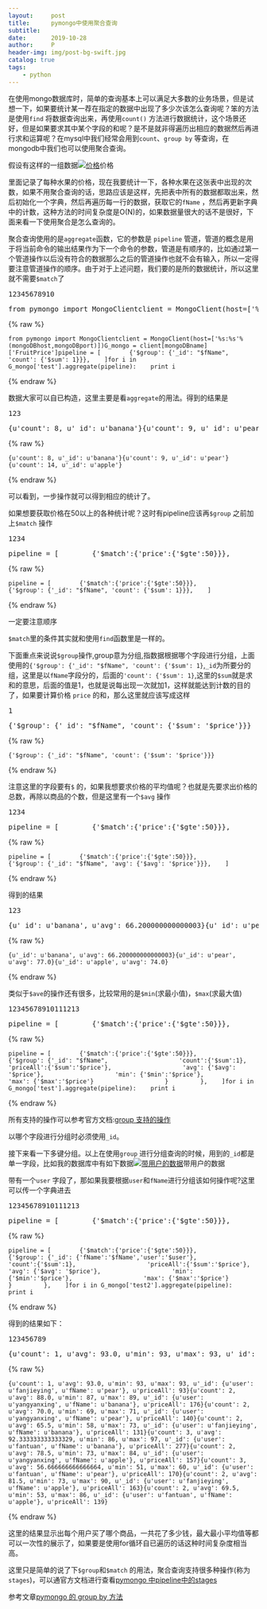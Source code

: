 ```yaml
---
layout:     post
title:      pymongo中使用聚合查询
subtitle:   
date:       2019-10-28
author:     P
header-img: img/post-bg-swift.jpg
catalog: true
tags:
    - python
---
```

在使用mongo数据库时，简单的查询基本上可以满足大多数的业务场景，但是试想一下，如果要统计某一荐在指定的数据中出现了多少次该怎么查询呢？笨的方法是使用`find` 将数据查询出来，再使用`count()` 方法进行数据统计，这个场景还好，但是如果要求其中某个字段的和呢？是不是就非得遍历出相应的数据然后再进行求和运算呢？在mysql中我们经常会用到`count`、`group by` 等查询，在mongodb中我们也可以使用聚合查询。

假设有这样的一组数据[<img src="/image/mongodata.png" alt="价格" />](https://www.yangyanxing.com/image/mongodata.png)价格

里面记录了每种水果的价格，现在我要统计一下，各种水果在这张表中出现的次数，如果不用聚合查询的话，思路应该是这样，先把表中所有的数据都取出来，然后初始化一个字典，然后再遍历每一行的数据，获取它的`fName` ，然后再更新字典中的计数，这种方法的时间复杂度是O(N)的，如果数据量很大的话不是很好，下面来看一下使用聚合是怎么查询的。

聚合查询使用的是`aggregate`函数，它的参数是 `pipeline` 管道，管道的概念是用于将当前命令的输出结果作为下一个命令的参数，管道是有顺序的，比如通过第一个管道操作以后没有符合的数据那么之后的管道操作也就不会有输入，所以一定得要注意管道操作的顺序。由于对于上述问题，我们要的是所的数据统计，所以这里就不需要`$match`了
<td class="gutter"><pre>12345678910</pre></td><td class="code" style="width: 644.5px;"><pre>from pymongo import MongoClientclient = MongoClient(host=['%s:%s'%(mongoDBhost,mongoDBport)])G_mongo = client[mongoDBname]['FruitPrice']pipeline = [        {'$group': {'_id': "$fName", 'count': {'$sum': 1}}},    ]for i in G_mongo['test'].aggregate(pipeline):    print i</pre></td>

{% raw %}
```
from pymongo import MongoClientclient = MongoClient(host=['%s:%s'%(mongoDBhost,mongoDBport)])G_mongo = client[mongoDBname]['FruitPrice']pipeline = [        {'$group': {'_id': "$fName", 'count': {'$sum': 1}}},    ]for i in G_mongo['test'].aggregate(pipeline):    print i
```
{% endraw %}

数据大家可以自已构造，这里主要是看`aggregate`的用法。得到的结果是
<td class="gutter"><pre>123</pre></td><td class="code" style="width: 652.5px;"><pre>{u'count': 8, u'_id': u'banana'}{u'count': 9, u'_id': u'pear'}{u'count': 14, u'_id': u'apple'}</pre></td>

{% raw %}
```
{u'count': 8, u'_id': u'banana'}{u'count': 9, u'_id': u'pear'}{u'count': 14, u'_id': u'apple'}
```
{% endraw %}

可以看到，一步操作就可以得到相应的统计了。

如果想要获取价格在50以上的各种统计呢？这时有pipeline应该再`$group` 之前加上`$match` 操作
<td class="gutter"><pre>1234</pre></td><td class="code" style="width: 652.5px;"><pre>pipeline = [        {'$match':{'price':{'$gte':50}}},        {'$group': {'_id': "$fName", 'count': {'$sum': 1}}},    ]</pre></td>

{% raw %}
```
pipeline = [        {'$match':{'price':{'$gte':50}}},        {'$group': {'_id': "$fName", 'count': {'$sum': 1}}},    ]
```
{% endraw %}

一定要注意顺序

`$match`里的条件其实就和使用`find`函数里是一样的。

下面重点来说说`$group`操作,group意为分组,指数据根据哪个字段进行分组，上面使用的`{'$group': {'_id': "$fName", 'count': {'$sum': 1}`,`_id`为所要分的组，这里是以`fName`字段分的，后面的`'count': {'$sum': 1}`,这里的`$sum`就是求和的意思，后面的值是1，也就是说每出现一次就加1，这样就能达到计数的目的了，如果要计算价格 `price` 的和，那么这里就应该写成这样
<td class="gutter"><pre>1</pre></td><td class="code" style="width: 652.5px;"><pre>{'$group': {'_id': "$fName", 'count': {'$sum': '$price'}}}</pre></td>

{% raw %}
```
{'$group': {'_id': "$fName", 'count': {'$sum': '$price'}}}
```
{% endraw %}

注意这里的字段要有`$` 的，如果我想要求价格的平均值呢？也就是先要求出价格的总数，再除以商品的个数，但是这里有一个`$avg` 操作
<td class="gutter"><pre>1234</pre></td><td class="code" style="width: 652.5px;"><pre>pipeline = [        {'$match':{'price':{'$gte':50}}},        {'$group': {'_id': "$fName", 'avg': {'$avg': '$price'}}},    ]</pre></td>

{% raw %}
```
pipeline = [        {'$match':{'price':{'$gte':50}}},        {'$group': {'_id': "$fName", 'avg': {'$avg': '$price'}}},    ]
```
{% endraw %}

得到的结果
<td class="gutter"><pre>123</pre></td><td class="code" style="width: 652.5px;"><pre>{u'_id': u'banana', u'avg': 66.200000000000003}{u'_id': u'pear', u'avg': 77.0}{u'_id': u'apple', u'avg': 74.0}</pre></td>

{% raw %}
```
{u'_id': u'banana', u'avg': 66.200000000000003}{u'_id': u'pear', u'avg': 77.0}{u'_id': u'apple', u'avg': 74.0}
```
{% endraw %}

类似于`$ave`的操作还有很多，比较常用的是`$min`(求最小值)，`$max`(求最大值)
<td class="gutter"><pre>12345678910111213</pre></td><td class="code" style="width: 644.5px;"><pre>pipeline = [        {'$match':{'price':{'$gte':50}}},        {'$group': {'_id': "$fName",                    'count':{'$sum':1},                    'priceAll':{'$sum':'$price'},                    'avg': {'$avg': '$price'},                    'min': {'$min':'$price'},                    'max': {'$max':'$price'}                    }         },    ]for i in G_mongo['test'].aggregate(pipeline):    print i</pre></td>

{% raw %}
```
pipeline = [        {'$match':{'price':{'$gte':50}}},        {'$group': {'_id': "$fName",                    'count':{'$sum':1},                    'priceAll':{'$sum':'$price'},                    'avg': {'$avg': '$price'},                    'min': {'$min':'$price'},                    'max': {'$max':'$price'}                    }         },    ]for i in G_mongo['test'].aggregate(pipeline):    print i
```
{% endraw %}

所有支持的操作可以参考官方文档:[group 支持的操作](https://docs.mongodb.com/manual/reference/operator/aggregation/#accumulators-group)

以哪个字段进行分组时必须使用`_id`。

接下来看一下多键分组。以上在使用`group` 进行分组查询的时候，用到的`_id`都是单一字段，比如我的数据库中有如下数据[<img src="/image/mongodata2.png" alt="带用户的数据" />](https://www.yangyanxing.com/image/mongodata2.png)带用户的数据

带有一个`user` 字段了，那如果我要根据`user`和`fName`进行分组该如何操作呢?这里可以传一个字典进去
<td class="gutter"><pre>12345678910111213</pre></td><td class="code" style="width: 644.5px;"><pre>pipeline = [        {'$match':{'price':{'$gte':50}}},        {'$group': {'_id': {'fName':'$fName','user':'$user'},                    'count':{'$sum':1},                    'priceAll':{'$sum':'$price'},                    'avg': {'$avg': '$price'},                    'min': {'$min':'$price'},                    'max': {'$max':'$price'}                    }         },    ]for i in G_mongo['test2'].aggregate(pipeline):    print i</pre></td>

{% raw %}
```
pipeline = [        {'$match':{'price':{'$gte':50}}},        {'$group': {'_id': {'fName':'$fName','user':'$user'},                    'count':{'$sum':1},                    'priceAll':{'$sum':'$price'},                    'avg': {'$avg': '$price'},                    'min': {'$min':'$price'},                    'max': {'$max':'$price'}                    }         },    ]for i in G_mongo['test2'].aggregate(pipeline):    print i
```
{% endraw %}

得到的结果如下：
<td class="gutter"><pre>123456789</pre></td><td class="code" style="width: 652.5px;"><pre>{u'count': 1, u'avg': 93.0, u'min': 93, u'max': 93, u'_id': {u'user': u'fanjieying', u'fName': u'pear'}, u'priceAll': 93}{u'count': 2, u'avg': 88.0, u'min': 87, u'max': 89, u'_id': {u'user': u'yangyanxing', u'fName': u'banana'}, u'priceAll': 176}{u'count': 2, u'avg': 70.0, u'min': 69, u'max': 71, u'_id': {u'user': u'yangyanxing', u'fName': u'pear'}, u'priceAll': 140}{u'count': 2, u'avg': 65.5, u'min': 58, u'max': 73, u'_id': {u'user': u'fanjieying', u'fName': u'banana'}, u'priceAll': 131}{u'count': 3, u'avg': 92.333333333333329, u'min': 86, u'max': 97, u'_id': {u'user': u'fantuan', u'fName': u'banana'}, u'priceAll': 277}{u'count': 2, u'avg': 78.5, u'min': 73, u'max': 84, u'_id': {u'user': u'yangyanxing', u'fName': u'apple'}, u'priceAll': 157}{u'count': 3, u'avg': 56.666666666666664, u'min': 51, u'max': 60, u'_id': {u'user': u'fantuan', u'fName': u'pear'}, u'priceAll': 170}{u'count': 2, u'avg': 81.5, u'min': 73, u'max': 90, u'_id': {u'user': u'fanjieying', u'fName': u'apple'}, u'priceAll': 163}{u'count': 2, u'avg': 69.5, u'min': 53, u'max': 86, u'_id': {u'user': u'fantuan', u'fName': u'apple'}, u'priceAll': 139}</pre></td>

{% raw %}
```
{u'count': 1, u'avg': 93.0, u'min': 93, u'max': 93, u'_id': {u'user': u'fanjieying', u'fName': u'pear'}, u'priceAll': 93}{u'count': 2, u'avg': 88.0, u'min': 87, u'max': 89, u'_id': {u'user': u'yangyanxing', u'fName': u'banana'}, u'priceAll': 176}{u'count': 2, u'avg': 70.0, u'min': 69, u'max': 71, u'_id': {u'user': u'yangyanxing', u'fName': u'pear'}, u'priceAll': 140}{u'count': 2, u'avg': 65.5, u'min': 58, u'max': 73, u'_id': {u'user': u'fanjieying', u'fName': u'banana'}, u'priceAll': 131}{u'count': 3, u'avg': 92.333333333333329, u'min': 86, u'max': 97, u'_id': {u'user': u'fantuan', u'fName': u'banana'}, u'priceAll': 277}{u'count': 2, u'avg': 78.5, u'min': 73, u'max': 84, u'_id': {u'user': u'yangyanxing', u'fName': u'apple'}, u'priceAll': 157}{u'count': 3, u'avg': 56.666666666666664, u'min': 51, u'max': 60, u'_id': {u'user': u'fantuan', u'fName': u'pear'}, u'priceAll': 170}{u'count': 2, u'avg': 81.5, u'min': 73, u'max': 90, u'_id': {u'user': u'fanjieying', u'fName': u'apple'}, u'priceAll': 163}{u'count': 2, u'avg': 69.5, u'min': 53, u'max': 86, u'_id': {u'user': u'fantuan', u'fName': u'apple'}, u'priceAll': 139}
```
{% endraw %}

这里的结果显示出每个用户买了哪个商品，一共花了多少钱，最大最小平均值等都可以一次性的展示了，如果要是使用for循环自已遍历的话这种时间复杂度相当高。

这里只是简单的说了下`$group`和`$match` 的用法，聚合查询支持很多种操作(称为`stages`)，可以通官方文档进行查看[pymongo 中pipeline中的stages](https://docs.mongodb.com/manual/reference/operator/aggregation-pipeline/)

参考文章[pymongo 的 group by 方法](https://my.oschina.net/lionets/blog/727188)
